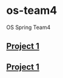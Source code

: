 # os-team4
OS Spring Team4
## [Project 1](https://github.com/swsnu/os-team4/blob/proj1/README.md)
## [Project 1](https://github.com/swsnu/os-team4/blob/proj2/README.md)
